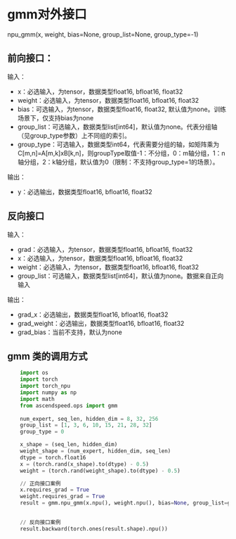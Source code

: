 # gmm对外接口

npu_gmm(x, weight, bias=None, group_list=None, group_type=-1)

## 前向接口：
输入：
- x：必选输入，为tensor，数据类型float16, bfloat16, float32
- weight：必选输入，为tensor，数据类型float16, bfloat16, float32
- bias：可选输入，为tensor，数据类型float16, float32, 默认值为none。训练场景下，仅支持bias为none
- group_list：可选输入，数据类型list[int64]，默认值为none。代表分组轴（见group_type参数）上不同组的索引。
- group_type：可选输入，数据类型int64，代表需要分组的轴，如矩阵乘为C[m,n]=A[m,k]xB[k,n]，则groupType取值-1：不分组，0：m轴分组，1：n轴分组，2：k轴分组，默认值为0（限制：不支持group_type=1的场景）。

输出：
- y：必选输出，数据类型float16, bfloat16, float32


## 反向接口
输入：
- grad：必选输入，为tensor，数据类型float16, bfloat16, float32
- x：必选输入，为tensor，数据类型float16, bfloat16, float32
- weight：必选输入，为tensor，数据类型float16, bfloat16, float32
- group_list：可选输入，数据类型list[int64]，默认值为none。数据来自正向输入
  
输出：
- grad_x：必选输出，数据类型float16, bfloat16, float32
- grad_weight：必选输出，数据类型float16, bfloat16, float32
- grad_bias：当前不支持，默认为none

## gmm 类的调用方式
```python
    import os
    import torch
    import torch_npu
    import numpy as np
    import math
    from ascendspeed.ops import gmm
    
    num_expert, seq_len, hidden_dim = 8, 32, 256
    group_list = [1, 3, 6, 10, 15, 21, 28, 32]
    group_type = 0

    x_shape = (seq_len, hidden_dim)
    weight_shape = (num_expert, hidden_dim, seq_len)
    dtype = torch.float16
    x = (torch.rand(x_shape).to(dtype) - 0.5)
    weight = (torch.rand(weight_shape).to(dtype) - 0.5)

    // 正向接口案例
    x.requires_grad = True
    weight.requires_grad = True
    result = gmm.npu_gmm(x.npu(), weight.npu(), bias=None, group_list=group_list, group_type=group_type)
    

    // 反向接口案例
    result.backward(torch.ones(result.shape).npu())
```
